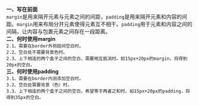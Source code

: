 **一、写在前面**  
`margin`是用来隔开元素与元素之间的间距，`padding`是用来隔开元素和内容的间距。`margin`用来布局分开元素使得元素互不相干。`padding`用于元素和内容之间的间隔，让内容与包裹元素之间存在一段距离。  
**二、何时使用margin**  
`2.1、需要在border外侧田间空白时。`  
`2.2、空白处不需要背景色时。`  
`2.3、上下相连的两个盒子之间的空白，需要相互抵消时。如15px+20px的margin，将得到20px的空白。`  
**三、何时使用padding**  
`3.1、需要在border内测添加空白时。`  
`3.2、空白处需要背景（色）时。`  
`3.3、上下相连的两个盒子之间的空白，希望等于两者之和时。如15px+20px的padding，将得到35px的空白。`

